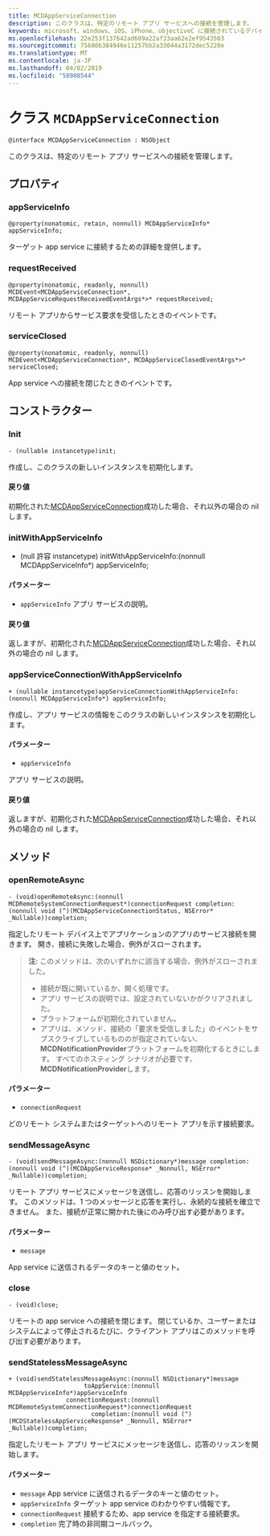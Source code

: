 ```yaml
---
title: MCDAppServiceConnection
description: このクラスは、特定のリモート アプリ サービスへの接続を管理します。
keywords: microsoft、windows、iOS、iPhone、objectiveC に接続されているデバイス、プロジェクトのローマ
ms.openlocfilehash: 22e253f137642ad609a22af33aa62e2ef9543503
ms.sourcegitcommit: 75680b384946e11257bb2a33044a3172dec5220e
ms.translationtype: MT
ms.contentlocale: ja-JP
ms.lasthandoff: 04/02/2019
ms.locfileid: "58908544"
---
```

# <a name="class-mcdappserviceconnection"></a>クラス `MCDAppServiceConnection`

```
@interface MCDAppServiceConnection : NSObject
```
このクラスは、特定のリモート アプリ サービスへの接続を管理します。

## <a name="properties"></a>プロパティ

### <a name="appserviceinfo"></a>appServiceInfo
`@property(nonatomic, retain, nonnull) MCDAppServiceInfo* appServiceInfo;`

ターゲット app service に接続するための詳細を提供します。

### <a name="requestreceived"></a>requestReceived 
`@property(nonatomic, readonly, nonnull) MCDEvent<MCDAppServiceConnection*, MCDAppServiceRequestReceivedEventArgs*>* requestReceived;`

リモート アプリからサービス要求を受信したときのイベントです。

### <a name="serviceclosed"></a>serviceClosed 
`@property(nonatomic, readonly, nonnull) MCDEvent<MCDAppServiceConnection*, MCDAppServiceClosedEventArgs*>* serviceClosed;`

App service への接続を閉じたときのイベントです。

## <a name="constructors"></a>コンストラクター

### <a name="init"></a>Init
`- (nullable instancetype)init;`

作成し、このクラスの新しいインスタンスを初期化します。

#### <a name="returns"></a>戻り値
初期化された[MCDAppServiceConnection](MCDAppServiceConnection.md)成功した場合、それ以外の場合の nil します。

### <a name="initwithappserviceinfo"></a>initWithAppServiceInfo
- (null 許容 instancetype) initWithAppServiceInfo:(nonnull MCDAppServiceInfo*) appServiceInfo;

#### <a name="parameters"></a>パラメーター
* `appServiceInfo` アプリ サービスの説明。

#### <a name="returns"></a>戻り値
返しますが、初期化された[MCDAppServiceConnection](MCDAppServiceConnection.md)成功した場合、それ以外の場合の nil します。

### <a name="appserviceconnectionwithappserviceinfo"></a>appServiceConnectionWithAppServiceInfo
`+ (nullable instancetype)appServiceConnectionWithAppServiceInfo:(nonnull MCDAppServiceInfo*) appServiceInfo;`

作成し、アプリ サービスの情報をこのクラスの新しいインスタンスを初期化します。

#### <a name="parameters"></a>パラメーター
* `appServiceInfo` 

アプリ サービスの説明。

#### <a name="returns"></a>戻り値
返しますが、初期化された[MCDAppServiceConnection](MCDAppServiceConnection.md)成功した場合、それ以外の場合の nil します。

## <a name="methods"></a>メソッド

### <a name="openremoteasync"></a>openRemoteAsync
`- (void)openRemoteAsync:(nonnull MCDRemoteSystemConnectionRequest*)connectionRequest completion:(nonnull void (^)(MCDAppServiceConnectionStatus, NSError* _Nullable))completion;`

指定したリモート デバイス上でアプリケーションのアプリのサービス接続を開きます。 開き、接続に失敗した場合、例外がスローされます。

>**注:** このメソッドは、次のいずれかに該当する場合、例外がスローされました。
> * 接続が既に開いているか、開く処理です。
> * アプリ サービスの説明では、設定されていないかがクリアされました。
> * プラットフォームが初期化されていません。
> * アプリは、メソッド、接続の「要求を受信しました」のイベントをサブスクライブしているもののが指定されていない、 **MCDNotificationProvider**プラットフォームを初期化するときにします。 すべてのホスティング シナリオが必要です、 **MCDNotificationProvider**します。

#### <a name="parameters"></a>パラメーター
* `connectionRequest` 

どのリモート システムまたはターゲットへのリモート アプリを示す接続要求。

### <a name="sendmessageasync"></a>sendMessageAsync
`- (void)sendMessageAsync:(nonnull NSDictionary*)message completion:(nonnull void (^)(MCDAppServiceResponse* _Nonnull, NSError* _Nullable))completion;`

リモート アプリ サービスにメッセージを送信し、応答のリッスンを開始します。  このメソッドは、1 つのメッセージと応答を実行し、永続的な接続を確立できません。  また、接続が正常に開かれた後にのみ呼び出す必要があります。

#### <a name="parameters"></a>パラメーター
* `message` 

App service に送信されるデータのキーと値のセット。

### <a name="close"></a>close
`- (void)close;`

リモートの app service への接続を閉じます。 閉じているか、ユーザーまたはシステムによって停止されるたびに、クライアント アプリはこのメソッドを呼び出す必要があります。

### <a name="sendstatelessmessageasync"></a>sendStatelessMessageAsync
```
+ (void)sendStatelessMessageAsync:(nonnull NSDictionary*)message
                     toAppService:(nonnull MCDAppServiceInfo*)appServiceInfo
                connectionRequest:(nonnull MCDRemoteSystemConnectionRequest*)connectionRequest
                       completion:(nonnull void (^)(MCDStatelessAppServiceResponse* _Nonnull, NSError* _Nullable))completion;
```

指定したリモート アプリ サービスにメッセージを送信し、応答のリッスンを開始します。

#### <a name="parameters"></a>パラメーター
* `message` App service に送信されるデータのキーと値のセット。
* `appServiceInfo` ターゲット app service のわかりやすい情報です。
* `connectionRequest` 接続するため、app service を指定する接続要求。
* `completion` 完了時の非同期コールバック。